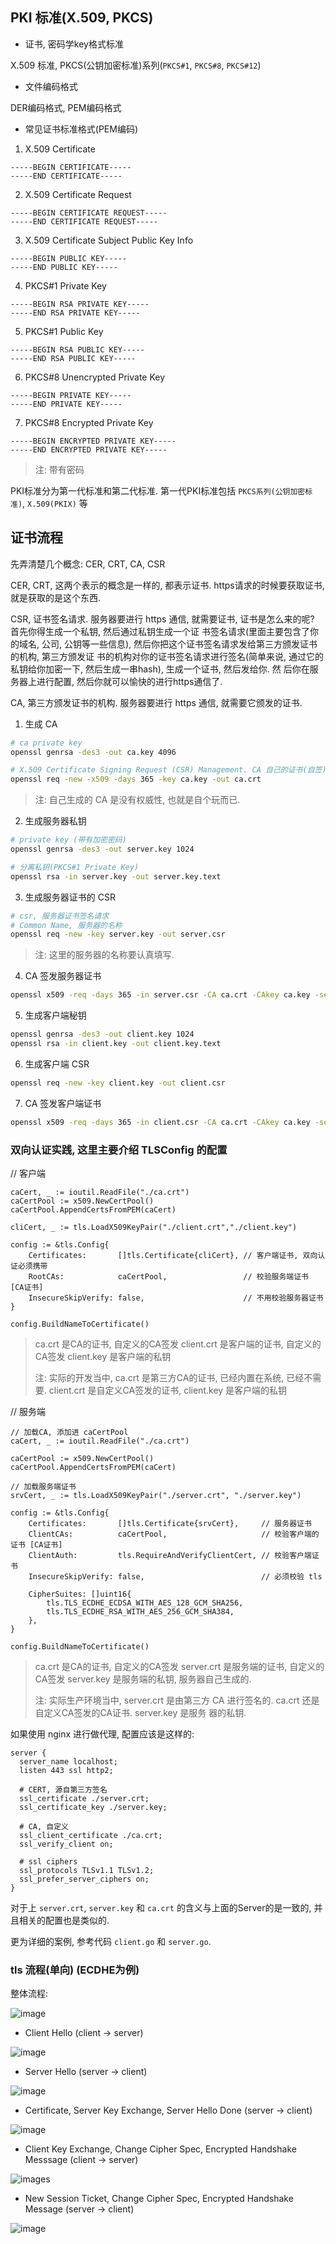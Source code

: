 ## PKI 标准(X.509, PKCS)

- 证书, 密码学key格式标准

X.509 标准, PKCS(公钥加密标准)系列(`PKCS#1`, `PKCS#8`, `PKCS#12`)

- 文件编码格式

DER编码格式, PEM编码格式


- 常见证书标准格式(PEM编码)

1) X.509 Certificate

```
-----BEGIN CERTIFICATE-----
-----END CERTIFICATE-----
```

2) X.509 Certificate Request

```
-----BEGIN CERTIFICATE REQUEST-----
-----END CERTIFICATE REQUEST-----
```

3) X.509 Certificate Subject Public Key Info

```
-----BEGIN PUBLIC KEY-----
-----END PUBLIC KEY-----
```

4) PKCS#1 Private Key

```
-----BEGIN RSA PRIVATE KEY-----
-----END RSA PRIVATE KEY-----
```

5) PKCS#1 Public Key

```
-----BEGIN RSA PUBLIC KEY-----
-----END RSA PUBLIC KEY-----
```

6) PKCS#8 Unencrypted Private Key

```
-----BEGIN PRIVATE KEY-----
-----END PRIVATE KEY-----
```

7) PKCS#8 Encrypted Private Key

```
-----BEGIN ENCRYPTED PRIVATE KEY-----
-----END ENCRYPTED PRIVATE KEY-----
```

> 注: 带有密码


PKI标准分为第一代标准和第二代标准. 第一代PKI标准包括 `PKCS系列(公钥加密标准)`, `X.509(PKIX)` 等


## 证书流程

先弄清楚几个概念: CER, CRT, CA, CSR

CER, CRT, 这两个表示的概念是一样的, 都表示证书. https请求的时候要获取证书, 就是获取的是这个东西.

CSR, 证书签名请求. 服务器要进行 https 通信, 就需要证书, 证书是怎么来的呢? 首先你得生成一个私钥, 然后通过私钥生成一个证
书签名请求(里面主要包含了你的域名, 公司, 公钥等一些信息), 然后你把这个证书签名请求发给第三方颁发证书的机构, 第三方颁发证
书的机构对你的证书签名请求进行签名(简单来说, 通过它的私钥给你加密一下, 然后生成一串hash), 生成一个证书, 然后发给你. 然
后你在服务器上进行配置, 然后你就可以愉快的进行https通信了.  

CA, 第三方颁发证书的机构. 服务器要进行 https 通信, 就需要它颁发的证书.

1. 生成 CA

```bash
# ca private key
openssl genrsa -des3 -out ca.key 4096 

# X.509 Certificate Signing Request (CSR) Management. CA 自己的证书(自签)
openssl req -new -x509 -days 365 -key ca.key -out ca.crt
```

> 注: 自己生成的 CA 是没有权威性, 也就是自个玩而已.

2. 生成服务器私钥

```bash
# private key (带有加密密码)
openssl genrsa -des3 -out server.key 1024

# 分离私钥(PKCS#1 Private Key)
openssl rsa -in server.key -out server.key.text
```

3. 生成服务器证书的 CSR

```bash
# csr, 服务器证书签名请求
# Common Name, 服务器的名称
openssl req -new -key server.key -out server.csr
```

> 注: 这里的服务器的名称要认真填写.

4. CA 签发服务器证书

```bash
openssl x509 -req -days 365 -in server.csr -CA ca.crt -CAkey ca.key -set_serial 01 -out server.crt
```

5. 生成客户端秘钥

```bash
openssl genrsa -des3 -out client.key 1024
openssl rsa -in client.key -out client.key.text
```

6. 生成客户端 CSR

```bash
openssl req -new -key client.key -out client.csr
```

7. CA 签发客户端证书

```bash
openssl x509 -req -days 365 -in client.csr -CA ca.crt -CAkey ca.key -set_serial 01 -out client.crt
```

### 双向认证实践, 这里主要介绍 TLSConfig 的配置

// 客户端

```
caCert, _ := ioutil.ReadFile("./ca.crt")
caCertPool := x509.NewCertPool()
caCertPool.AppendCertsFromPEM(caCert)
	
cliCert, _ := tls.LoadX509KeyPair("./client.crt","./client.key")

config := &tls.Config{
    Certificates:       []tls.Certificate{cliCert}, // 客户端证书, 双向认证必须携带
    RootCAs:            caCertPool,                 // 校验服务端证书 [CA证书]
    InsecureSkipVerify: false,                      // 不用校验服务器证书
}

config.BuildNameToCertificate()
```

> ca.crt 是CA的证书, 自定义的CA签发
> client.crt 是客户端的证书, 自定义的CA签发
> client.key 是客户端的私钥
> 
> 注: 实际的开发当中, ca.crt 是第三方CA的证书, 已经内置在系统, 已经不需要. client.crt 是自定义CA签发的证书, client.key
> 是客户端的私钥

// 服务端

```
// 加载CA, 添加进 caCertPool
caCert, _ := ioutil.ReadFile("./ca.crt")
	
caCertPool := x509.NewCertPool()
caCertPool.AppendCertsFromPEM(caCert)

// 加载服务端证书
srvCert, _ := tls.LoadX509KeyPair("./server.crt", "./server.key")

config := &tls.Config{
    Certificates:       []tls.Certificate{srvCert},     // 服务器证书
    ClientCAs:          caCertPool,                     // 校验客户端的证书 [CA证书]
    ClientAuth:         tls.RequireAndVerifyClientCert, // 校验客户端证书
    InsecureSkipVerify: false,                          // 必须校验 tls

    CipherSuites: []uint16{
        tls.TLS_ECDHE_ECDSA_WITH_AES_128_GCM_SHA256,
        tls.TLS_ECDHE_RSA_WITH_AES_256_GCM_SHA384,
    },
}

config.BuildNameToCertificate()
```

> ca.crt 是CA的证书, 自定义的CA签发
> server.crt 是服务端的证书, 自定义的CA签发
> server.key 是服务端的私钥, 服务器自己生成的.
> 
> 注: 实际生产环境当中, server.crt 是由第三方 CA 进行签名的. ca.crt 还是自定义CA签发的CA证书. server.key 是服务
> 器的私钥.

如果使用 nginx 进行做代理, 配置应该是这样的:

```
server {
  server_name localhost;
  listen 443 ssl http2;
  
  # CERT, 源自第三方签名
  ssl_certificate ./server.crt;
  ssl_certificate_key ./server.key;
  
  # CA, 自定义
  ssl_client_certificate ./ca.crt;
  ssl_verify_client on;
  
  # ssl ciphers
  ssl_protocols TLSv1.1 TLSv1.2;
  ssl_prefer_server_ciphers on;
}
```

对于上 `server.crt`, `server.key` 和 `ca.crt` 的含义与上面的Server的是一致的, 并且相关的配置也是类似的.

更为详细的案例, 参考代码 `client.go` 和 `server.go`.

### tls 流程(单向) (ECDHE为例)

整体流程:

![image](/images/https_process.png)

- Client Hello (client -> server)

![image](/images/https_clienthello.png)


- Server Hello (server -> client)

![image](/images/https_serverhello.png)


- Certificate, Server Key Exchange, Server Hello Done (server -> client)

![image](/images/https_certs.png)

- Client Key Exchange, Change Cipher Spec, Encrypted Handshake Messsage (client -> server)

![images](/images/https_clientkey.png)

- New Session Ticket, Change Cipher Spec, Encrypted Handshake Message (server -> client)

![image](/images/https_sessionticket.png)
